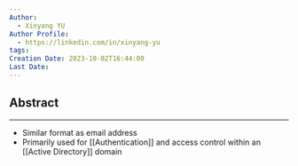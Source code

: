```yaml
---
Author:
  - Xinyang YU
Author Profile:
  - https://linkedin.com/in/xinyang-yu
tags: 
Creation Date: 2023-10-02T16:44:00
Last Date:
---
```

## Abstract
---
- Similar format as email address
- Primarily used for [[Authentication]] and access control within an [[Active Directory]] domain